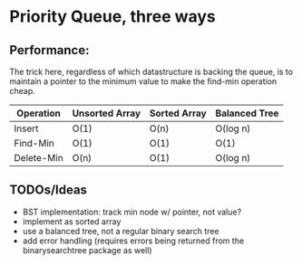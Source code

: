 # Priority Queue, three ways

## Performance:

The trick here, regardless of which datastructure is backing the queue, is to maintain a pointer to the minimum value to make the find-min operation cheap.

| Operation  | Unsorted Array | Sorted Array | Balanced Tree |
|------------|----------------|--------------|---------------|
| Insert     | O(1)           | O(n)         | O(log n)      |
| Find-Min   | O(1)           | O(1)         | O(1)          |
| Delete-Min | O(n)           | O(1)         | O(log n)      |


## TODOs/Ideas

- BST implementation: track min node w/ pointer, not value?
- implement as sorted array
- use a balanced tree, not a regular binary search tree
- add error handling (requires errors being returned from the binarysearchtree package as well)

